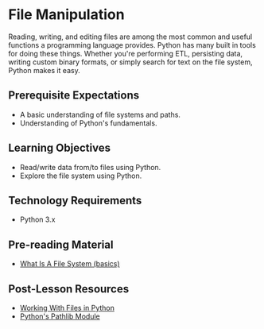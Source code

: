 # File Manipulation

Reading, writing, and editing files are among the most common and useful functions a programming language provides. Python has many built in tools for doing these things. Whether you're performing ETL, persisting data, writing custom binary formats, or simply search for text on the file system, Python makes it easy.

## Prerequisite Expectations

* A basic understanding of file systems and paths.
* Understanding of Python's fundamentals.

## Learning Objectives

* Read/write data from/to files using Python.
* Explore the file system using Python.

## Technology Requirements

* Python 3.x

## Pre-reading Material

* [What Is A File System (basics)](https://www.javatpoint.com/file-system)

## Post-Lesson Resources

* [Working With Files in Python](https://realpython.com/working-with-files-in-python/)
* [Python's Pathlib Module](https://realpython.com/python-pathlib/)